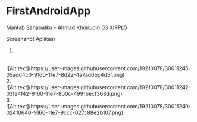 # FirstAndroidApp
Mantab Sahabatku - Ahmad Khoirudin 03 XIRPL5

Screenshot Aplikasi

1. 
<br>
![Alt text](https://user-images.githubusercontent.com/19210078/30011245-05add4c0-9160-11e7-8d22-4a7ad0bc4d5f.png)
<br>
2. 
<br>
![Alt text](https://user-images.githubusercontent.com/19210078/30011242-03fe4f42-9160-11e7-800c-4991becf368d.png)
<br>
3. 
<br>
![Alt text](https://user-images.githubusercontent.com/19210078/30011240-02410640-9160-11e7-9ccc-027c88e2b107.png)
<br>
